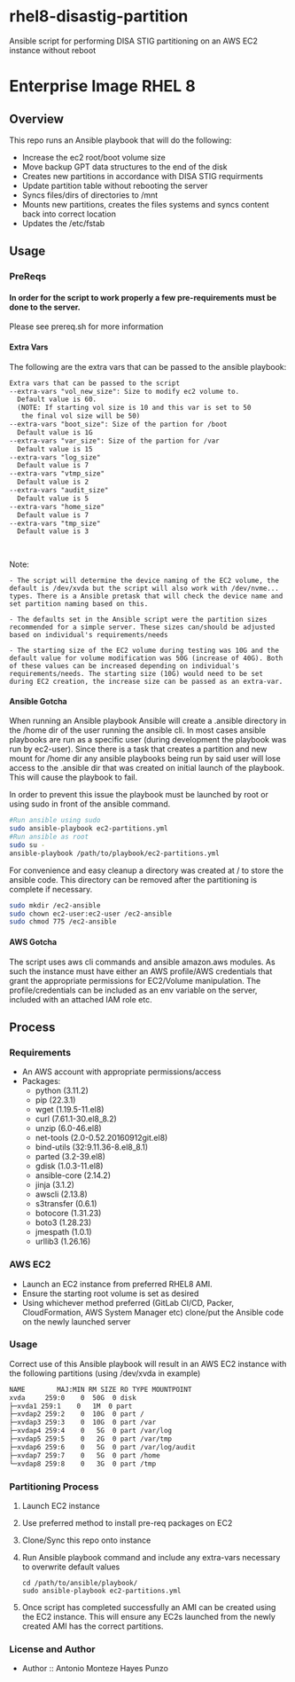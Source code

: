 # rhel8-disastig-partition

Ansible script for performing DISA STIG partitioning on an AWS EC2 instance without reboot

# Enterprise Image RHEL 8

## Overview

This repo runs an Ansible playbook that will do the following:

* Increase the ec2 root/boot volume size
* Move backup GPT data structures to the end of the disk
* Creates new partitions in accordance with DISA STIG requirments
* Update partition table without rebooting the server
* Syncs files/dirs of directories to /mnt
* Mounts new partitions, creates the files systems and syncs content back into correct location
* Updates the /etc/fstab

## Usage

### PreReqs

#### In order for the script to work properly a few pre-requirements must be done to the server.

Please see prereq.sh for more information

#### Extra Vars

The following are the extra vars that can be passed to the ansible playbook:

```txt
Extra vars that can be passed to the script
--extra-vars "vol_new_size": Size to modify ec2 volume to. 
  Default value is 60. 
  (NOTE: If starting vol size is 10 and this var is set to 50 
   the final vol size will be 50)
--extra-vars "boot_size": Size of the partion for /boot
  Default value is 1G
--extra-vars "var_size": Size of the partion for /var
  Default value is 15
--extra-vars "log_size"
  Default value is 7
--extra-vars "vtmp_size"
  Default value is 2
--extra-vars "audit_size"
  Default value is 5
--extra-vars "home_size"
  Default value is 7
--extra-vars "tmp_size"
  Default value is 3

  
```

Note:

    - The script will determine the device naming of the EC2 volume, the default is /dev/xvda but the script will also work with /dev/nvme... types. There is a Ansible pretask that will check the device name and set partition naming based on this.

    - The defaults set in the Ansible script were the partition sizes recommended for a simple server. These sizes can/should be adjusted based on individual's requirements/needs

    - The starting size of the EC2 volume during testing was 10G and the default value for volume modification was 50G (increase of 40G). Both of these values can be increased depending on individual's requirements/needs. The starting size (10G) would need to be set during EC2 creation, the increase size can be passed as an extra-var.

#### Ansible Gotcha

When running an Ansible playbook Ansible will create a .ansible directory in the /home dir of the user running the ansible cli. In most cases ansible playbooks are run as a specific user (during development the playbook was run by ec2-user). Since there is a task that creates a partition and new mount for /home dir any ansible playbooks being run by said user will lose access to the .ansible dir that was created on initial launch of the playbook. This will cause the playbook to fail.

In order to prevent this issue the playbook must be launched by root or using sudo in front of the ansible command.

```bash
#Run ansible using sudo
sudo ansible-playbook ec2-partitions.yml
#Run ansible as root
sudo su -
ansible-playbook /path/to/playbook/ec2-partitions.yml
```

For convenience and easy cleanup a directory was created at / to store the ansible code. This directory can be removed after the partitioning is complete if necessary.

```bash
sudo mkdir /ec2-ansible
sudo chown ec2-user:ec2-user /ec2-ansible
sudo chmod 775 /ec2-ansible
```

#### AWS Gotcha

The script uses aws cli commands and ansible amazon.aws modules. As such the instance must have either an AWS profile/AWS credentials that grant the appropriate permissions for EC2/Volume manipulation. The profile/credentials can be included as an env variable on the server, included with an attached IAM role etc.

## Process

### Requirements

* An AWS account with appropriate permissions/access
* Packages:
  * python (3.11.2)
  * pip (22.3.1)
  * wget (1.19.5-11.el8)
  * curl (7.61.1-30.el8_8.2)
  * unzip (6.0-46.el8)
  * net-tools (2.0-0.52.20160912git.el8)
  * bind-utils (32:9.11.36-8.el8_8.1)
  * parted (3.2-39.el8)
  * gdisk (1.0.3-11.el8)
  * ansible-core (2.14.2)
  * jinja (3.1.2)
  * awscli (2.13.8)
  * s3transfer (0.6.1)
  * botocore (1.31.23)
  * boto3 (1.28.23)
  * jmespath (1.0.1)
  * urllib3 (1.26.16)

### AWS EC2

* Launch an EC2 instance from preferred RHEL8 AMI.
* Ensure the starting root volume is set as desired
* Using whichever method preferred (GitLab CI/CD, Packer, CloudFormation, AWS System Manager etc) clone/put the Ansible code on the newly launched server

### Usage

Correct use of this Ansible playbook will result in an AWS EC2 instance with the following partitions (using /dev/xvda in example)

```bash
NAME        MAJ:MIN RM SIZE RO TYPE MOUNTPOINT
xvda     259:0    0  50G  0 disk
├─xvda1 259:1    0   1M  0 part
├─xvdap2 259:2    0  10G  0 part /
├─xvdap3 259:3    0  10G  0 part /var
├─xvdap4 259:4    0   5G  0 part /var/log
├─xvdap5 259:5    0   2G  0 part /var/tmp
├─xvdap6 259:6    0   5G  0 part /var/log/audit
├─xvdap7 259:7    0   5G  0 part /home
└─xvdap8 259:8    0   3G  0 part /tmp
```

### Partitioning Process

1. Launch EC2 instance
2. Use preferred method to install pre-req packages on EC2
3. Clone/Sync this repo onto instance
4. Run Ansible playbook command and include any extra-vars necessary to overwrite default values

   ```
   cd /path/to/ansible/playbook/
   sudo ansible-playbook ec2-partitions.yml
   ```
5. Once script has completed successfully an AMI can be created using the EC2 instance. This will ensure any EC2s launched from the newly created AMI has the correct partitions.

### License and Author

* Author :: Antonio Monteze Hayes Punzo
